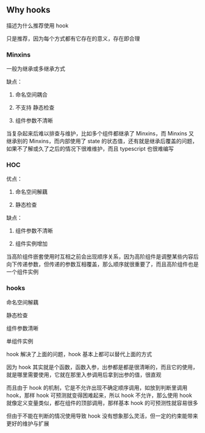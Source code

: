 ## Why hooks

描述为什么推荐使用 hook

只是推荐，因为每个方式都有它存在的意义，存在即合理

### Minxins

一般为继承或多继承方式

缺点：

1. 命名空间耦合

2. 不支持 静态检查

3. 组件参数不清晰

当复杂起来后难以排查与维护，比如多个组件都继承了 Minxins，而 Minxins 又继承别的 Minxins，而内部使用了 state 的状态值，还有就是继承后覆盖的问题，如果不了解或久了之后的情况下很难维护，而且 typescript 也很难编写

### HOC

优点：

1. 命名空间解藕

2. 静态检查

缺点：

1. 组件参数不清晰

2. 组件实例增加

当高阶组件嵌套使用时互相之前会出现顺序关系，因为高阶组件是调整某些内容后向下传递参数，但传递的参数互相覆盖，那么顺序就很重要了，而且高阶组件也是一个组件实例

### hooks

命名空间解藕

静态检查

组件参数清晰

单组件实例

hook 解决了上面的问题，hook 基本上都可以替代上面的方式

因为 hook 其实就是个函数，函数入参，出参都是都是很清晰的，而且它的使用，就是哪里需要使用，它就在那里入参调用后拿到出参的值，很直观

而且由于 hook 的机制，它是不允许出现不确定顺序调用，如放到判断里调用 hook，那样 hook 可预测就变得困难起来，所以 hook 不允许，那么使用 hook 就像定义变量类似，都在组件的顶部调用，那样基本 hook 的可预测性就容易很多

但由于不能在判断的情况使用导致 hook 没有想象那么灵活，但一定的约束能带来更好的维护与扩展
